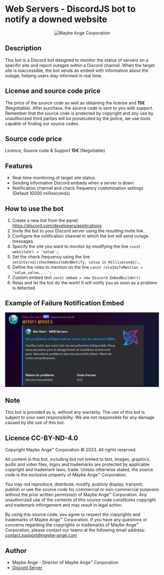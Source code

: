 # Web Servers - DiscordJS bot to notify a downed website

<div align="center">
  <img src="https://cdn.discordapp.com/app-icons/1121550072782540800/727818f8f63e57b71e8fe5af8670444e.png?size=256" alt="Maybe Ange Corporation">
</div>

## Description
This bot is a Discord bot designed to monitor the status of servers on a specific site and report outages within a Discord channel. When the target site is inaccessible, the bot sends an embed with information about the outage, helping users stay informed in real time.


## License and source code price
The price of the source code as well as obtaining the license and <span>**15€**</span> (Negotiable).
After purchase, the source code is sent to you with support.
Remember that the source code is protected by copyright and any use by unauthorized third parties will be prosecuted by the police, we use tools capable of finding our source codes.


## Source code price
Licence, Source code & Support <span>**15€**</span> (Negotiable)


## Features
- Real-time monitoring of target site status.
- Sending informative Discord embeds when a server is down.
- Notification channel and check frequency customization settings (Default 10000 milliseconds)

  
## How to use the bot

1. Create a new bot from the panel: https://discord.com/developers/applications
2. Invite the bot to your Discord server using the resulting invite link.
3. Configure the notification channel in which the bot will send outage messages.
4. Specify the site you want to monitor by modifying the line `const websiteUrl = 'value';`.
5. Set the check frequency using the line `setInterval(checkWebsiteAndNotify, value in Milliseconds);`.
6. Define the roles to mention on the line `const roleIdsToMention = 'value,value,...';`
7. Custom embed text `const embed = new Discord.EmbedBuilder()`
8. Relax and let the bot do the work! It will notify you as soon as a problem is detected.


## Example of Failure Notification Embed
![Example of Failure Notification Embed](https://github.com/MaybeAnge/Images/blob/main/Web%20Servers.png)


## Note
This bot is provided as is, without any warranty. The use of this bot is subject to your own responsibility. We are not responsible for any damage caused by the use of this bot.


## Licence CC-BY-ND-4.0
Copyright Maybe Ange™ Corporation © 2023. All rights reserved.

All content in this bot, including but not limited to text, images, graphics, audio and video files, logos and trademarks are protected by applicable copyright and trademark laws. trade. Unless otherwise stated, the source code is the exclusive property of Maybe Ange™ Corporation.

You may not reproduce, distribute, modify, publicly display, transmit, publish or use the source code for commercial or non-commercial purposes without the prior written permission of Maybe Ange™ Corporation. Any unauthorized use of the contents of this source code constitutes copyright and trademark infringement and may result in legal action.

By using this source code, you agree to respect the copyrights and trademarks of Maybe Ange™ Corporation. If you have any questions or concerns regarding the copyrights or trademarks of Maybe Ange™ Corporation, please contact our teams at the following email address: contact.support@maybe-ange.com


## Author
- Maybe Ange - Director of Maybe Ange™ Corporation
- [Discord Server](https://discord.gg/maybe-ange)

